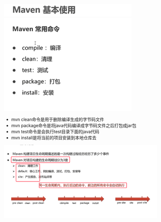 ![](assets/02Maven常用命令和生命周期/file-20250628143631083.png)
* mvn clean命令是用于删除编译生成的字节码文件
* mvn package命令是将java代码编译成字节码文件之后打包成jar包
* mvn  test命令是会执行test目录下面的java代码
* mvn install是将当前的项目安装到本地仓库去


 ![](assets/02Maven常用命令和生命周期/file-20250628143920341.png)